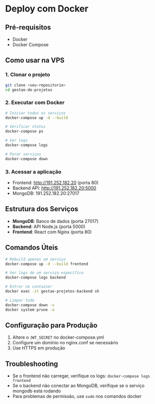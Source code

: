 # Deploy com Docker

## Pré-requisitos
- Docker
- Docker Compose

## Como usar na VPS

### 1. Clonar o projeto
```bash
git clone <seu-repositorio>
cd gestao-de-projetos
```

### 2. Executar com Docker
```bash
# Iniciar todos os serviços
docker-compose up -d --build

# Verificar status
docker-compose ps

# Ver logs
docker-compose logs

# Parar serviços
docker-compose down
```

### 3. Acessar a aplicação
- Frontend: http://191.252.182.20 (porta 80)
- Backend API: http://191.252.182.20:5000
- MongoDB: 191.252.182.20:27017

## Estrutura dos Serviços

- **MongoDB**: Banco de dados (porta 27017)
- **Backend**: API Node.js (porta 5000)
- **Frontend**: React com Nginx (porta 80)

## Comandos Úteis

```bash
# Rebuild apenas um serviço
docker-compose up -d --build frontend

# Ver logs de um serviço específico
docker-compose logs backend

# Entrar no container
docker exec -it gestao-projetos-backend sh

# Limpar tudo
docker-compose down -v
docker system prune -a
```

## Configuração para Produção

1. Altere o `JWT_SECRET` no docker-compose.yml
2. Configure um domínio no nginx.conf se necessário
3. Use HTTPS em produção

## Troubleshooting

- Se o frontend não carregar, verifique os logs: `docker-compose logs frontend`
- Se o backend não conectar ao MongoDB, verifique se o serviço mongodb está rodando
- Para problemas de permissão, use `sudo` nos comandos docker